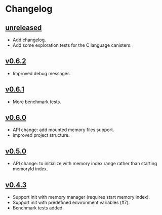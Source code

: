 # Changelog

## [unreleased]

- Add changelog.
- Add some exploration tests for the C language canisters.

## [v0.6.2]

- Improved debug messages.


## [v0.6.1]

- More benchmark tests.

## [v0.6.0]

- API change: add mounted memory files support.
- improved project structure.

## [v0.5.0]

- API change: to initialize with memory index range rather than starting memoryId index.

## [v0.4.3]

- Support init with memory manager (requires start memory index).
- Support init with predefined environment variables (#7).
- Benchmark tests added.


[unreleased]: https://github.com/wasm-forge/ic-wasi-polyfill/compare/v0.6.2...main
[v0.6.2]: https://github.com/wasm-forge/ic-wasi-polyfill/compare/v0.6.1...v0.6.2
[v0.6.1]: https://github.com/wasm-forge/ic-wasi-polyfill/compare/v0.6.0...v0.6.1
[v0.6.0]: https://github.com/wasm-forge/ic-wasi-polyfill/compare/v0.5.0...v0.6.0
[v0.5.0]: https://github.com/wasm-forge/ic-wasi-polyfill/compare/v0.4.3...v0.5.0
[v0.4.3]: https://github.com/wasm-forge/ic-wasi-polyfill/compare/83c82d0bebd0e2fbe09ad5a4acb6f1ab1b3a6e0d...v0.4.3

